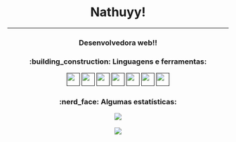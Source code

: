 <div align="center">
<h1>Nathuyy!</h1>
</div>
<div align="center">    
  <a href="https://github.com/Nathuyy" alt="Website Badge"/></a>  
</div>

---

<h3 align="center">
Desenvolvedora web!!
</h3>

<h3 align="center">:building_construction: Linguagens e ferramentas:</h3>

<div align="center">
<a href=""><img src="https://img.icons8.com/color/30/4caf50/javascript.png" width="30"/></a>
<a href=""><img src="https://img.icons8.com/windows/30/4caf50/node-js.png" width="30"/></a>
<a href=""><img src="https://img.icons8.com/?size=100&id=90519&format=png&color=000000" width="30"/></a>
<a href=""><img src="https://img.icons8.com/ios-filled/30/f4511e/git.png" width="30"/></a>
<a href=""><img src="https://img.icons8.com/?size=100&id=rgPSE6nAB766&format=png&color=000000" width="30"/></a>
<a href=""><img src="https://img.icons8.com/?size=100&id=13679&format=png&color=000000" width="30"/></a>
<a href=""><img src="https://img.icons8.com/?size=100&id=asWSSTBrDlTW&format=png&color=000000" width="30"/></a>


    
</div>

<h3 align="center">:nerd_face: Algumas estatísticas:</h3>

<div align="center">
<img src="https://github-readme-stats.vercel.app/api?username=Nathuyy&show_icons=true&title_color=0080ff&icon_color=0080ff&count_private=true&theme=tokyonight&locale=pt-PT" />
</div>

<br/>

<div align="center">
<img src="https://github-readme-stats.vercel.app/api/top-langs/?username=Nathuyy&layout=compact&title_color=0080ff&locale=pt-PT&theme=tokyonight" />
</div>


